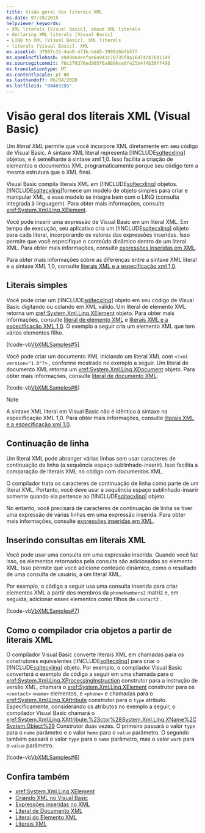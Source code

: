 ```yaml
---
title: Visão geral dos literais XML
ms.date: 07/20/2015
helpviewer_keywords:
- XML literals [Visual Basic], about XML literals
- declaring XML literals [Visual Basic]
- LINQ to XML [Visual Basic], XML literals
- literals [Visual Basic], XML
ms.assetid: 37987c15-4ab8-471b-bd45-399816bfb57f
ms.openlocfilehash: e889de4eefae6a943c70735f8a16474cb76d1149
ms.sourcegitcommit: f8c270376ed905f6a8896ce0fe25b4f4b38ff498
ms.translationtype: MT
ms.contentlocale: pt-BR
ms.lasthandoff: 06/04/2020
ms.locfileid: "84403285"
---
```

# <a name="xml-literals-overview-visual-basic"></a>Visão geral dos literais XML (Visual Basic)
Um *literal XML* permite que você incorpore XML diretamente em seu código de Visual Basic. A sintaxe XML literal representa [!INCLUDE[sqltecxlinq](~/includes/sqltecxlinq-md.md)] objetos, e é semelhante à sintaxe xml 1,0. Isso facilita a criação de elementos e documentos XML programaticamente porque seu código tem a mesma estrutura que o XML final.  
  
 Visual Basic compila literais XML em [!INCLUDE[sqltecxlinq](~/includes/sqltecxlinq-md.md)] objetos. [!INCLUDE[sqltecxlinq](~/includes/sqltecxlinq-md.md)]fornece um modelo de objeto simples para criar e manipular XML, e esse modelo se integra bem com o LINQ (consulta integrada à linguagem). Para obter mais informações, consulte <xref:System.Xml.Linq.XElement>.  
  
 Você pode inserir uma expressão de Visual Basic em um literal XML. Em tempo de execução, seu aplicativo cria um [!INCLUDE[sqltecxlinq](~/includes/sqltecxlinq-md.md)] objeto para cada literal, incorporando os valores das expressões inseridas. Isso permite que você especifique o conteúdo dinâmico dentro de um literal XML. Para obter mais informações, consulte [expressões inseridas em XML](embedded-expressions-in-xml.md).  
  
 Para obter mais informações sobre as diferenças entre a sintaxe XML literal e a sintaxe XML 1,0, consulte [literais XML e a especificação xml 1,0](xml-literals-and-the-xml-1-0-specification.md).  
  
## <a name="simple-literals"></a>Literais simples  
 Você pode criar um [!INCLUDE[sqltecxlinq](~/includes/sqltecxlinq-md.md)] objeto em seu código de Visual Basic digitando ou colando em XML válido. Um literal de elemento XML retorna um <xref:System.Xml.Linq.XElement> objeto. Para obter mais informações, consulte [literal de elemento XML](../../../language-reference/xml-literals/xml-element-literal.md) e [literais XML e a especificação XML 1,0](xml-literals-and-the-xml-1-0-specification.md). O exemplo a seguir cria um elemento XML que tem vários elementos filho.  
  
 [!code-vb[VbXMLSamples#5](~/samples/snippets/visualbasic/VS_Snippets_VBCSharp/VbXMLSamples/VB/XMLSamples2.vb#5)]  
  
 Você pode criar um documento XML iniciando um literal XML com `<?xml version="1.0"?>` , conforme mostrado no exemplo a seguir. Um literal de documento XML retorna um <xref:System.Xml.Linq.XDocument> objeto. Para obter mais informações, consulte [literal de documento XML](../../../language-reference/xml-literals/xml-document-literal.md).  
  
 [!code-vb[VbXMLSamples#6](~/samples/snippets/visualbasic/VS_Snippets_VBCSharp/VbXMLSamples/VB/XMLSamples2.vb#6)]  
  
> [!NOTE]
> A sintaxe XML literal em Visual Basic não é idêntica à sintaxe na especificação XML 1,0. Para obter mais informações, consulte [literais XML e a especificação xml 1,0](xml-literals-and-the-xml-1-0-specification.md).  
  
## <a name="line-continuation"></a>Continuação de linha  
 Um literal XML pode abranger várias linhas sem usar caracteres de continuação de linha (a sequência espaço sublinhado-inserir). Isso facilita a comparação de literais XML no código com documentos XML.  
  
 O compilador trata os caracteres de continuação de linha como parte de um literal XML. Portanto, você deve usar a sequência espaço sublinhado-inserir somente quando ela pertence ao [!INCLUDE[sqltecxlinq](~/includes/sqltecxlinq-md.md)] objeto.  
  
 No entanto, você precisará de caracteres de continuação de linha se tiver uma expressão de várias linhas em uma expressão inserida. Para obter mais informações, consulte [expressões inseridas em XML](embedded-expressions-in-xml.md).  
  
## <a name="embedding-queries-in-xml-literals"></a>Inserindo consultas em literais XML  
 Você pode usar uma consulta em uma expressão inserida. Quando você faz isso, os elementos retornados pela consulta são adicionados ao elemento XML. Isso permite que você adicione conteúdo dinâmico, como o resultado de uma consulta de usuário, a um literal XML.  
  
 Por exemplo, o código a seguir usa uma consulta inserida para criar elementos XML a partir dos membros da `phoneNumbers2` matriz e, em seguida, adicionar esses elementos como filhos de `contact2` .  
  
 [!code-vb[VbXMLSamples#7](~/samples/snippets/visualbasic/VS_Snippets_VBCSharp/VbXMLSamples/VB/XMLSamples2.vb#7)]  
  
## <a name="how-the-compiler-creates-objects-from-xml-literals"></a>Como o compilador cria objetos a partir de literais XML  
 O compilador Visual Basic converte literais XML em chamadas para os construtores equivalentes [!INCLUDE[sqltecxlinq](~/includes/sqltecxlinq-md.md)] para criar o [!INCLUDE[sqltecxlinq](~/includes/sqltecxlinq-md.md)] objeto. Por exemplo, o compilador Visual Basic converterá o exemplo de código a seguir em uma chamada para o <xref:System.Xml.Linq.XProcessingInstruction> construtor para a instrução de versão XML, chamará o <xref:System.Xml.Linq.XElement> construtor para os `<contact>` `<name>` elementos, e `<phone>` e chamadas para o <xref:System.Xml.Linq.XAttribute> construtor para o `type` atributo. Especificamente, considerando os atributos no exemplo a seguir, o compilador Visual Basic chamará o <xref:System.Xml.Linq.XAttribute.%23ctor%28System.Xml.Linq.XName%2CSystem.Object%29> Construtor duas vezes. O primeiro passará o valor `type` para o `name` parâmetro e o valor `home` para o `value` parâmetro. O segundo também passará o valor `type` para o `name` parâmetro, mas o valor `work` para o `value` parâmetro.  
  
 [!code-vb[VbXMLSamples#6](~/samples/snippets/visualbasic/VS_Snippets_VBCSharp/VbXMLSamples/VB/XMLSamples2.vb#6)]  
  
## <a name="see-also"></a>Confira também

- <xref:System.Xml.Linq.XElement>
- [Criando XML no Visual Basic](creating-xml.md)
- [Expressões inseridas no XML](embedded-expressions-in-xml.md)
- [Literal de Documento XML](../../../language-reference/xml-literals/xml-document-literal.md)
- [Literal do Elemento XML](../../../language-reference/xml-literals/xml-element-literal.md)
- [Literais XML](../../../language-reference/xml-literals/index.md)
